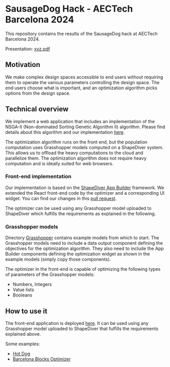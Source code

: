 # SausageDog Hack - AECTech Barcelona 2024
This repository contains the results of the SausageDog hack at AECTech Barcelona 2024.

Presentation: [xyz.pdf](xyz.pdf)

## Motivation

We make complex design spaces accessible to end users without requiring them to operate 
the various parameters controlling the design space. The end users choose what is important, 
and an optimization algorithm picks options from the design space. 

## Technical overview

We implement a web application that includes an implementation of the 
NSGA-II (Non-dominated Sorting Genetic Algorithm II) algorithm. Please find details about
this algorithm and our implementation 
[here](https://github.com/shapediver/AppBuilderSdk/tree/task/optimizer/src/optimization). 

The optimization algorithm runs on the front end, but the population computation
uses Grasshopper models computed on a ShapeDiver system. This allows us to offload
the heavy computations to the cloud and parallelize them. The optimization algorithm
does not require heavy computation and is ideally suited for web browsers. 

### Front-end implementation

Our implementation is based on the [ShapeDiver App Builder](https://help.shapediver.com/doc/shapediver-app-builder) 
framework. We extended the React front-end code by the optimizer and a corresponding 
UI widget. You can find our changes in this [pull request](https://github.com/shapediver/AppBuilderSdk/pull/72). 

The optimizer can be used using any Grasshopper model uploaded to ShapeDiver which fulfills
the requirements as explained in the following. 

### Grasshopper models

Directory [Grasshopper](Grasshopper) contains example models from which to start. The Grasshopper
models need to include a data output component defining the objectives for the optimization algorithm. 
They also need to include the App Builder components defining the optimization widget as shown 
in the example models (simply copy those components).

The optimizer in the front-end is capable of optimizing the following types of parameters of the Grasshopper models: 

  * Numbers, Integers
  * Value lists
  * Booleans

## How to use it

The front-end application is deployed [here](https://appbuilder.shapediver.com/v1/main/0.3.0-optimizer/). 
It can be used using any Grasshopper model uploaded to ShapeDiver that fulfills the requirements explained above. 

Some examples: 

  * [Hot Dog](Grasshopper/hotdog.ghx)
  * [Barcelona Blocks Optimizer](Grasshopper/BarcelonaBlocksOptimizer.ghx)


